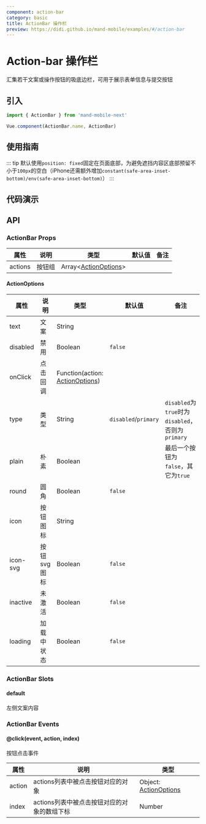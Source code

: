 ```yaml
---
component: action-bar
category: basic
title: ActionBar 操作栏
preview: https://didi.github.io/mand-mobile/examples/#/action-bar
---
```


# Action-bar 操作栏

汇集若干文案或操作按钮的吸底边栏，可用于展示表单信息与提交按钮

## 引入

```javascript
import { ActionBar } from 'mand-mobile-next'

Vue.component(ActionBar.name, ActionBar)
```

## 使用指南

::: tip
默认使用`position: fixed`固定在页面底部，为避免遮挡内容区底部预留不小于`100px`的空白（iPhone还需额外增加`constant(safe-area-inset-bottom)/env(safe-area-inset-bottom)`）
:::

## 代码演示

<demo-wrapper
  src="src/packages/action-bar/demo"
  :demos="demos"
/>

<script setup>
const demos = import.meta.globEager('../../../src/packages/action-bar/demo/demo*.vue')
</script>

## API

### ActionBar Props
|属性 | 说明 | 类型 | 默认值 | 备注|
|----|-----|------|------|------|
|actions|按钮组|Array\<[ActionOptions](#actionoptions)\>| | |

#### ActionOptions

|属性 | 说明 | 类型 | 默认值| 备注|
|----|-----|------|------|------|
|text|文案|String| | |
|disabled|禁用|Boolean|`false`| |
|onClick|点击回调|Function(action: [ActionOptions](#actionoptions))| | |
|type|类型|String|`disabled`/`primary`|`disabled`为`true`时为`disabled`，否则为`primary`|
|plain|朴素|Boolean| |最后一个按钮为`false`，其它为`true`|
|round|圆角|Boolean|`false`| |
|icon|按钮图标|String| | |
|icon-svg|按钮svg图标|Boolean|`false`| |
|inactive|未激活|Boolean|`false`| |
|loading|加载中状态|Boolean|`false`| |

### ActionBar Slots

#### default
左侧文案内容

### ActionBar Events

#### @click(event, action, index)
按钮点击事件

|属性 | 说明 | 类型 |
|----|-----|------|
|action|actions列表中被点击按钮对应的对象|Object: [ActionOptions](#actionoptions)|
|index|actions列表中被点击按钮对应的对象的数组下标|Number|

